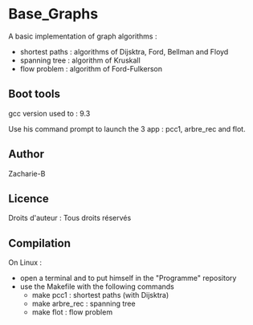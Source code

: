 # Base_Graphs
A basic implementation of graph algorithms :
- shortest paths : algorithms of Dijsktra, Ford, Bellman and Floyd
- spanning tree : algorithm of Kruskall
- flow problem : algorithm of Ford-Fulkerson

## Boot tools
<p>gcc version used to : 9.3</p>
<p>Use his command prompt to launch the 3 app : pcc1, arbre_rec and flot.</p>

## Author
Zacharie-B

## Licence
Droits d'auteur : Tous droits réservés

## Compilation
On Linux :
- open a terminal and to put himself in the "Programme" repository
- use the Makefile with the following commands
  - make pcc1 : shortest paths (with Dijsktra)
  - make arbre_rec : spanning tree
  - make flot : flow problem

